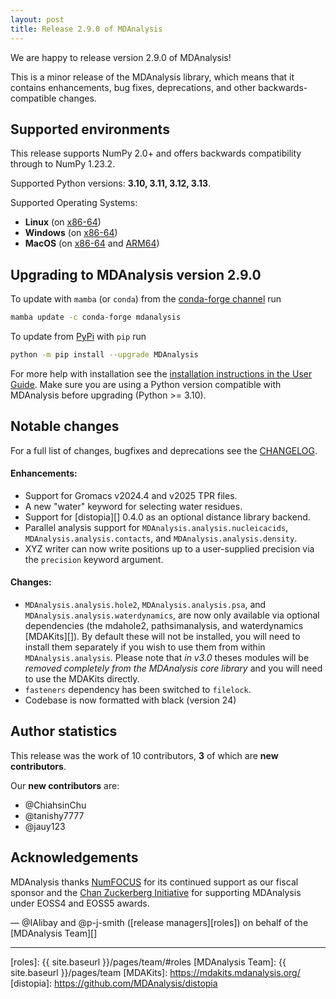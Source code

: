 ```yaml
---
layout: post
title: Release 2.9.0 of MDAnalysis
---
```


We are happy to release version 2.9.0 of MDAnalysis!

This is a minor release of the MDAnalysis library, which means that it
contains enhancements, bug fixes, deprecations, and other
backwards-compatible changes.


## Supported environments

This release supports NumPy 2.0+ and offers backwards compatibility
through to NumPy 1.23.2.

Supported Python versions: **3.10, 3.11, 3.12, 3.13**.

Supported Operating Systems:
  - **Linux** (on [x86-64][])
  - **Windows** (on [x86-64][])
  - **MacOS** (on [x86-64][] and [ARM64][])


## Upgrading to MDAnalysis version 2.9.0

To update with `mamba` (or `conda`)  from the [conda-forge channel][] run

```bash
mamba update -c conda-forge mdanalysis
```

To update from [PyPi][] with `pip` run

```bash
python -m pip install --upgrade MDAnalysis
```

For more help with installation see the [installation instructions in the User Guide][]. 
Make sure you are using a Python version compatible with MDAnalysis 
before upgrading (Python >= 3.10).


## Notable changes

For a full list of changes, bugfixes and deprecations see the [CHANGELOG][].

#### Enhancements:

* Support for Gromacs v2024.4 and v2025 TPR files.
* A new "water" keyword for selecting water residues.
* Support for [distopia][] 0.4.0 as an optional distance library backend.
* Parallel analysis support for `MDAnalysis.analysis.nucleicacids`, `MDAnalysis.analysis.contacts`, and `MDAnalysis.analysis.density`.
* XYZ writer can now write positions up to a user-supplied precision via the `precision` keyword argument.
  

#### Changes:

* `MDAnalysis.analysis.hole2`, `MDAnalysis.analysis.psa`, and
  `MDAnalysis.analysis.waterdynamics`, are now only available via
  optional dependencies (the mdahole2, pathsimanalysis, and
  waterdynamics [MDAKits][]). By default these will not be installed, you
  will need to install them separately if you wish to use them from
  within `MDAnalysis.analysis`. Please
  note that *in v3.0* theses modules will be *removed completely from the
  MDAnalysis core library* and you will need to use the MDAKits
  directly.
* `fasteners` dependency has been switched to `filelock`.
* Codebase is now formatted with black (version 24)



## Author statistics

This release was the work of 10 contributors, **3** of which are **new contributors**.

Our **new contributors** are:

* @ChiahsinChu
* @tanishy7777
* @jauy123


## Acknowledgements

MDAnalysis thanks [NumFOCUS][] for its continued support as our fiscal sponsor and 
the [Chan Zuckerberg Initiative][] for supporting MDAnalysis under EOSS4 and EOSS5 awards.

— @IAlibay and @p-j-smith ([release managers][roles]) on behalf of the [MDAnalysis Team][]


----


[SPEC 0]: https://scientific-python.org/specs/spec-0000/
[x86-64]: https://en.wikipedia.org/wiki/X86-64
[ARM64]: https://en.wikipedia.org/wiki/Apple_M1
[installation instructions in the User Guide]: https://userguide.mdanalysis.org/stable/installation.html
[conda-forge channel]: https://anaconda.org/conda-forge/mdanalysis
[PyPi]: https://pypi.org/project/MDAnalysis/
[NumFOCUS]: https://www.numfocus.org
[CHANGELOG]: https://github.com/MDAnalysis/mdanalysis/blob/release-2.9.0/package/CHANGELOG
[Chan Zuckerberg Initiative]: https://chanzuckerberg.com/
[roles]: {{ site.baseurl }}/pages/team/#roles
[MDAnalysis Team]: {{ site.baseurl }}/pages/team
[MDAKits]: https://mdakits.mdanalysis.org/
[distopia]: https://github.com/MDAnalysis/distopia
